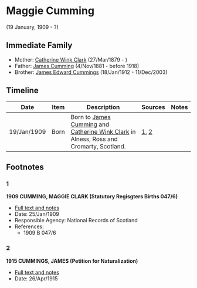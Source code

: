 ﻿---
layout: person
subject_key: i86945960
permalink: /people/i86945960
---

# Maggie Cumming
(19 January, 1909 - ?)

## Immediate Family

* Mother: [Catherine Wink Clark](./@35162161@-catherine-wink-clark-b1879-3-27-d.md) (27/Mar/1879 - )
* Father: [James Cumming](./@64418166@-james-cumming-b1881-11-4-d1918.md) (4/Nov/1881 - before 1918)
* Brother: [James Edward Cummings](./@5591850@-james-edward-cummings-b1912-1-18-d2003-12-11.md) (18/Jan/1912 - 11/Dec/2003)

## Timeline

Date | Item | Description | Sources | Notes
---|---|---|---|---
19/Jan/1909 | Born | Born to [James Cumming](./@64418166@-james-cumming-b1881-11-4-d1918.md) and [Catherine Wink Clark](./@35162161@-catherine-wink-clark-b1879-3-27-d.md) in Alness, Ross and Cromarty, Scotland. | [1](#1), [2](#2) | 

## Footnotes

### 1

**1909 CUMMING, MAGGIE CLARK (Statutory Regisgters Births 047/6)**

* [Full text and notes](../sources/@96514178@-1909-cumming,-maggie-clark-statutory-regisgters-births-047-6-.md)
* Date: 25/Jan/1909
* Responsible Agency: National Records of Scotland
* References: 
  * 1909 B 047/6

### 2

**1915 CUMMINGS, JAMES (Petition for Naturalization)**

* [Full text and notes](../sources/@25553316@-1915-cummings,-james-petition-for-naturalization-.md)
* Date: 26/Apr/1915

